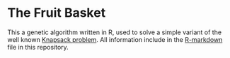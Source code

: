 # The Fruit Basket

This a genetic algorithm written in R, used to solve a simple variant of the well known [Knapsack problem](https://en.wikipedia.org/wiki/Knapsack_problem).
All information include in the [R-markdown](FruitBasket.Rmd) file in this repository.

